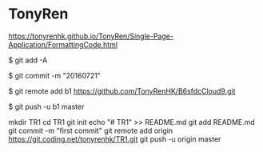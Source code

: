 # TonyRen

https://tonyrenhk.github.io/TonyRen/Single-Page-Application/FormattingCode.html








$ git add -A


$ git commit -m "20160721" 


$ git remote add b1 https://github.com/TonyRenHK/B6sfdcCloud9.git 


$ git push -u b1 master  











mkdir TR1
cd TR1
git init
echo "# TR1" >> README.md
git add README.md
git commit -m "first commit"
git remote add origin https://git.coding.net/tonyrenhk/TR1.git
git push -u origin master
                    
                    
